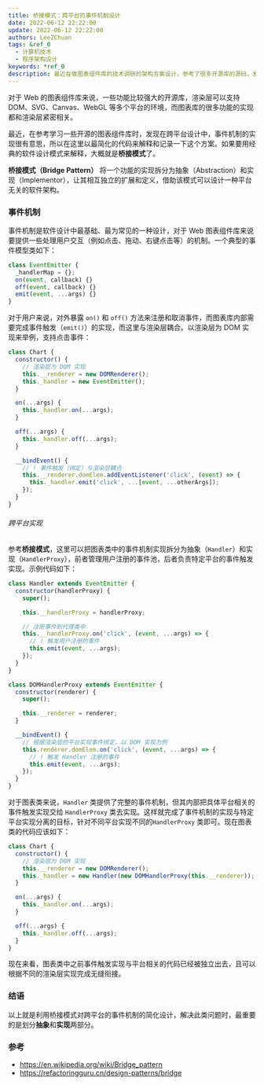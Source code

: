 ```yaml
---
title: 桥接模式：跨平台的事件机制设计
date: 2022-06-12 22:22:00
update: 2022-06-12 22:22:00
authors: LeeZChuan
tags: &ref_0
  - 计算机技术
  - 程序架构设计
keywords: *ref_0
description: 最近在做图表组件库的技术调研的架构方案设计，参考了很多开源库的源码，发现其中跨平台的事件机制设计很值得学习，如果要用软件设计模式来解释，那大概就是桥接模式了。
---
```



对于 Web 的图表组件库来说，一些功能比较强大的开源库，渲染层可以支持 DOM、SVG、Canvas、WebGL 等多个平台的环境，而图表库的很多功能的实现都和渲染层紧密相关。

最近，在参考学习一些开源的图表组件库时，发现在跨平台设计中，事件机制的实现很有意思，所以在这里以最简化的代码来解释和记录一下这个方案。如果要用经典的软件设计模式来解释，大概就是**桥接模式**了。

**桥接模式（Bridge Pattern）** 将一个功能的实现拆分为抽象（Abstraction）和实现（Implementor），让其相互独立的扩展和定义，借助该模式可以设计一种平台无关的软件架构。

<!-- truncate -->

### 事件机制

事件机制是软件设计中最基础、最为常见的一种设计，对于 Web 图表组件库来说要提供一些处理用户交互（例如点击、拖动、右键点击等）的机制。一个典型的事件模型类如下：

```js
class EventEmitter {
  _handlerMap = {};
  on(event, callback) {}
  off(event, callback) {}
  emit(event, ...args) {}
}
```

对于用户来说，对外暴露 `on()` 和 `off()` 方法来注册和取消事件，而图表库内部需要完成事件触发（`emit()`）的实现，而这里与渲染层耦合。以渲染层为 DOM 实现来举例，支持点击事件：

```js
class Chart {
  constructor() {
    // 渲染层为 DOM 实现
    this.__renderer = new DOMRenderer();
    this._handler = new EventEmitter();
  }

  on(...args) {
    this._handler.on(...args);
  }

  off(...args) {
    this._handler.off(...args);
  }

  __bindEvent() {
    // ! 事件触发（绑定）与渲染层耦合
    this.__renderer.domElem.addEventListener('click', (event) => {
      this._handler.emit('click', ...[event, ...otherArgs]);
    });
  }
}
```

###### 跨平台实现

参考**桥接模式**，这里可以把图表类中的事件机制实现拆分为抽象（`Handler`）和实现（`HandlerProxy`），前者管理用户注册的事件池，后者负责特定平台的事件触发实现。示例代码如下：

```js
class Handler extends EventEmitter {
  constructor(handlerProxy) {
    super();

    this.__handlerProxy = handlerProxy;

    // 注册事件到代理类中
    this.__handlerProxy.on('click', (event, ...args) => {
      // ! 触发用户注册的事件
      this.emit(event, ...args);
    });
  }
}

class DOMHandlerProxy extends EventEmitter {
  constructor(renderer) {
    super();

    this.__renderer = renderer;
  }

  __bindEvent() {
    // 根据渲染层的平台实现事件绑定，以 DOM 实现为例
    this.renderer.domElem.on('click', (event, ...args) => {
      // ! 触发 Handler 注册的事件
      this.emit(event, ...args);
    });
  }
}
```

对于图表类来说，`Handler` 类提供了完整的事件机制，但其内部把具体平台相关的事件触发实现交给 `HandlerProxy` 类去实现。这样就完成了事件机制的实现与特定平台实现分离的目标，针对不同平台实现不同的`HandlerProxy` 类即可。现在图表类的代码应该如下：

```js
class Chart {
  constructor() {
    // 渲染层为 DOM 实现
    this.__renderer = new DOMRenderer();
    this._handler = new Handler(new DOMHandlerProxy(this.__renderer));
  }

  on(...args) {
    this._handler.on(...args);
  }

  off(...args) {
    this._handler.off(...args);
  }
}
```

现在来看，图表类中之前事件触发实现与平台相关的代码已经被独立出去，且可以根据不同的渲染层实现完成无缝衔接。

### 结语

以上就是利用桥接模式对跨平台的事件机制的简化设计，解决此类问题时，最重要的是划分**抽象**和**实现**两部分。

### 参考

- https://en.wikipedia.org/wiki/Bridge_pattern
- https://refactoringguru.cn/design-patterns/bridge
